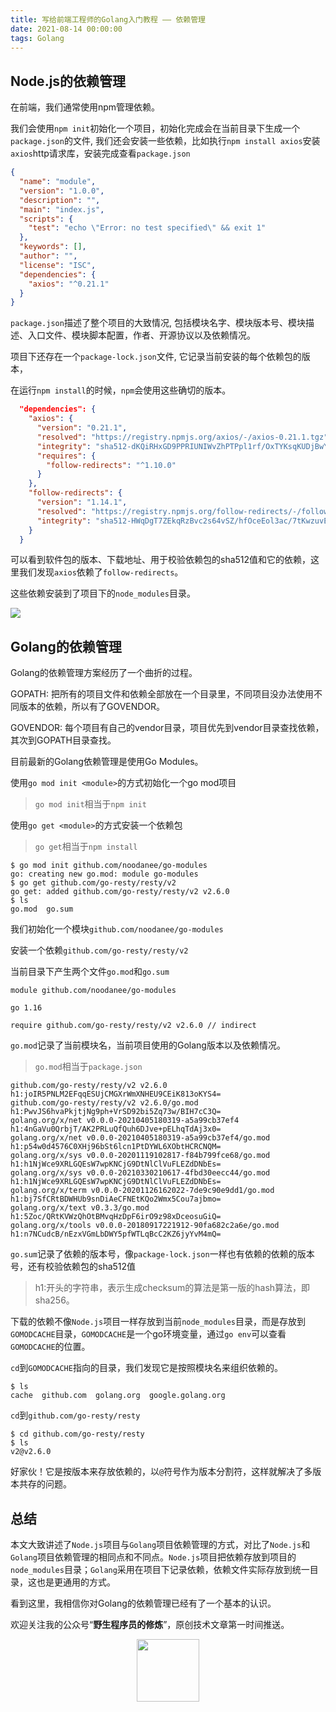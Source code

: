 ```yaml
---
title: 写给前端工程师的Golang入门教程 —— 依赖管理
date: 2021-08-14 00:00:00
tags: Golang
---
```

## Node.js的依赖管理

在前端，我们通常使用npm管理依赖。

我们会使用`npm init`初始化一个项目，初始化完成会在当前目录下生成一个`package.json`的文件, 我们还会安装一些依赖，比如执行`npm install axios`安装`axios`http请求库，安装完成查看`package.json`

```json
{
  "name": "module",
  "version": "1.0.0",
  "description": "",
  "main": "index.js",
  "scripts": {
    "test": "echo \"Error: no test specified\" && exit 1"
  },
  "keywords": [],
  "author": "",
  "license": "ISC",
  "dependencies": {
    "axios": "^0.21.1"
  }
}
```

`package.json`描述了整个项目的大致情况, 包括模块名字、模块版本号、模块描述、入口文件、模块脚本配置，作者、开源协议以及依赖情况。

项目下还存在一个`package-lock.json`文件, 它记录当前安装的每个依赖包的版本，

在运行`npm install`的时候，`npm`会使用这些确切的版本。

```json
  "dependencies": {
    "axios": {
      "version": "0.21.1",
      "resolved": "https://registry.npmjs.org/axios/-/axios-0.21.1.tgz",
      "integrity": "sha512-dKQiRHxGD9PPRIUNIWvZhPTPpl1rf/OxTYKsqKUDjBwYylTvV7SjSHJb9ratfyzM6wCdLCOYLzs73qpg5c4iGA==",
      "requires": {
        "follow-redirects": "^1.10.0"
      }
    },
    "follow-redirects": {
      "version": "1.14.1",
      "resolved": "https://registry.npmjs.org/follow-redirects/-/follow-redirects-1.14.1.tgz",
      "integrity": "sha512-HWqDgT7ZEkqRzBvc2s64vSZ/hfOceEol3ac/7tKwzuvEyWx3/4UegXh5oBOIotkGsObyk3xznnSRVADBgWSQVg=="
    }
  }
```

可以看到软件包的版本、下载地址、用于校验依赖包的sha512值和它的依赖，这里我们发现`axios`依赖了`follow-redirects`。

这些依赖安装到了项目下的`node_modules`目录。

![](https://gitee.com/noodanee/resource/raw/master/2021-8-14/1628908232918-image.png)

## Golang的依赖管理

Golang的依赖管理方案经历了一个曲折的过程。

GOPATH: 把所有的项目文件和依赖全部放在一个目录里，不同项目没办法使用不同版本的依赖，所以有了GOVENDOR。

GOVENDOR: 每个项目有自己的vendor目录，项目优先到vendor目录查找依赖，其次到GOPATH目录查找。

目前最新的Golang依赖管理是使用Go Modules。

使用`go mod init <module>`的方式初始化一个go mod项目

>`go mod init`相当于`npm init`

使用`go get <module>`的方式安装一个依赖包

>`go get`相当于`npm install`

```shell
$ go mod init github.com/noodanee/go-modules
go: creating new go.mod: module go-modules
$ go get github.com/go-resty/resty/v2
go get: added github.com/go-resty/resty/v2 v2.6.0
$ ls
go.mod  go.sum
```

我们初始化一个模块`github.com/noodanee/go-modules`

安装一个依赖`github.com/go-resty/resty/v2`

当前目录下产生两个文件`go.mod`和`go.sum`

```
module github.com/noodanee/go-modules

go 1.16

require github.com/go-resty/resty/v2 v2.6.0 // indirect

```

`go.mod`记录了当前模块名，当前项目使用的Golang版本以及依赖情况。

>`go.mod`相当于`package.json`

```
github.com/go-resty/resty/v2 v2.6.0 h1:joIR5PNLM2EFqqESUjCMGXrWmXNHEU9CEiK813oKYS4=
github.com/go-resty/resty/v2 v2.6.0/go.mod h1:PwvJS6hvaPkjtjNg9ph+VrSD92bi5Zq73w/BIH7cC3Q=
golang.org/x/net v0.0.0-20210405180319-a5a99cb37ef4 h1:4nGaVu0QrbjT/AK2PRLuQfQuh6DJve+pELhqTdAj3x0=
golang.org/x/net v0.0.0-20210405180319-a5a99cb37ef4/go.mod h1:p54w0d4576C0XHj96bSt6lcn1PtDYWL6XObtHCRCNQM=
golang.org/x/sys v0.0.0-20201119102817-f84b799fce68/go.mod h1:h1NjWce9XRLGQEsW7wpKNCjG9DtNlClVuFLEZdDNbEs=
golang.org/x/sys v0.0.0-20210330210617-4fbd30eecc44/go.mod h1:h1NjWce9XRLGQEsW7wpKNCjG9DtNlClVuFLEZdDNbEs=
golang.org/x/term v0.0.0-20201126162022-7de9c90e9dd1/go.mod h1:bj7SfCRtBDWHUb9snDiAeCFNEtKQo2Wmx5Cou7ajbmo=
golang.org/x/text v0.3.3/go.mod h1:5Zoc/QRtKVWzQhOtBMvqHzDpF6irO9z98xDceosuGiQ=
golang.org/x/tools v0.0.0-20180917221912-90fa682c2a6e/go.mod h1:n7NCudcB/nEzxVGmLbDWY5pfWTLqBcC2KZ6jyYvM4mQ=
```

`go.sum`记录了依赖的版本号，像`package-lock.json`一样也有依赖的依赖的版本号，还有校验依赖包的sha512值
>h1:开头的字符串，表示生成checksum的算法是第一版的hash算法，即sha256。

下载的依赖不像`Node.js`项目一样存放到当前`node_modules`目录，而是存放到`GOMODCACHE`目录，`GOMODCACHE`是一个go环境变量，通过`go env`可以查看`GOMODCACHE`的位置。

`cd`到`GOMODCACHE`指向的目录，我们发现它是按照模块名来组织依赖的。

```shell
$ ls
cache  github.com  golang.org  google.golang.org
```
`cd`到`github.com/go-resty/resty`
```shell
$ cd github.com/go-resty/resty
$ ls
v2@v2.6.0
```
好家伙！它是按版本来存放依赖的，以`@`符号作为版本分割符，这样就解决了多版本共存的问题。

## 总结

本文大致讲述了`Node.js`项目与`Golang`项目依赖管理的方式，对比了`Node.js`和`Golang`项目依赖管理的相同点和不同点。`Node.js`项目把依赖存放到项目的`node_modules`目录；`Golang`采用在项目下记录依赖，依赖文件实际存放到统一目录，这也是更通用的方式。

看到这里，我相信你对Golang的依赖管理已经有了一个基本的认识。

欢迎关注我的公众号“**野生程序员的修炼**”，原创技术文章第一时间推送。

<center>
    <img src="https://gitee.com/noodanee/resource/raw/master/2021/08/13/1628787241618-a4cdaa95-d14e-4422-8851-f616c8f18f04.jpg" style="width: 100px;">
</center>
